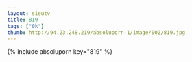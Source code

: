 ```yaml
--- 
layout: sieutv
title: 819
tags: ["0k"]
thumb: http://94.23.248.219/absoluporn-1/image/002/819.jpg
---
```

{% include absoluporn key="819" %} 
